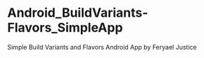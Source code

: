 # Android_BuildVariants-Flavors_SimpleApp
Simple Build Variants and Flavors Android App by Feryael Justice
